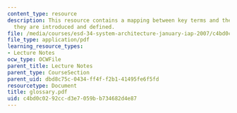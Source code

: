 ```yaml
---
content_type: resource
description: This resource contains a mapping between key terms and the lectures where
  they are introduced and defined.
file: /media/courses/esd-34-system-architecture-january-iap-2007/c4bd0c0292ccd3e7059bb734682d4e87_glossary.pdf
file_type: application/pdf
learning_resource_types:
- Lecture Notes
ocw_type: OCWFile
parent_title: Lecture Notes
parent_type: CourseSection
parent_uid: dbd8c75c-0434-ff4f-f2b1-41495fe6f5fd
resourcetype: Document
title: glossary.pdf
uid: c4bd0c02-92cc-d3e7-059b-b734682d4e87
---
```

